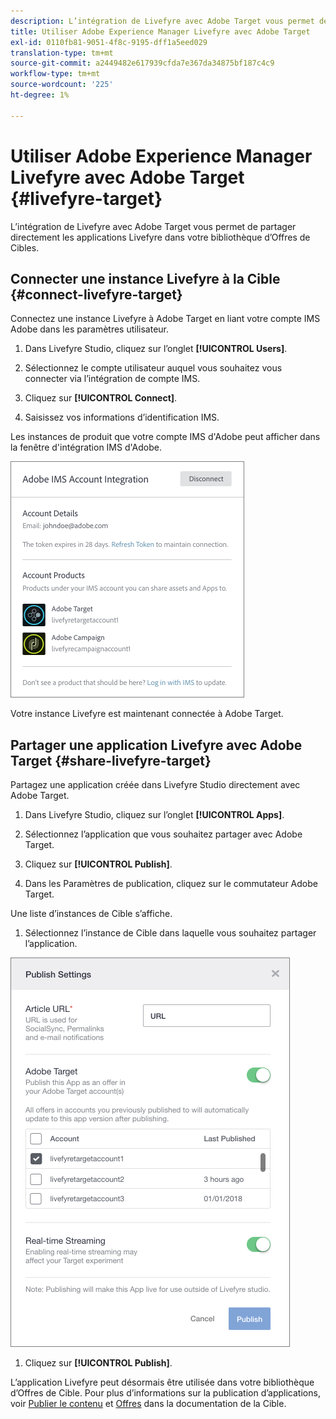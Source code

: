 ```yaml
---
description: L’intégration de Livefyre avec Adobe Target vous permet de partager directement les applications Livefyre dans votre bibliothèque d’Offres de Cibles.
title: Utiliser Adobe Experience Manager Livefyre avec Adobe Target
exl-id: 0110fb81-9051-4f8c-9195-dff1a5eed029
translation-type: tm+mt
source-git-commit: a2449482e617939cfda7e367da34875bf187c4c9
workflow-type: tm+mt
source-wordcount: '225'
ht-degree: 1%

---
```


# Utiliser Adobe Experience Manager Livefyre avec Adobe Target {#livefyre-target}

L’intégration de Livefyre avec Adobe Target vous permet de partager directement les applications Livefyre dans votre bibliothèque d’Offres de Cibles.

## Connecter une instance Livefyre à la Cible {#connect-livefyre-target}

Connectez une instance Livefyre à Adobe Target en liant votre compte IMS Adobe dans les paramètres utilisateur.

1. Dans Livefyre Studio, cliquez sur l’onglet **[!UICONTROL Users]**.

1. Sélectionnez le compte utilisateur auquel vous souhaitez vous connecter via l’intégration de compte IMS.

1. Cliquez sur **[!UICONTROL Connect]**.

1. Saisissez vos informations d’identification IMS.

Les instances de produit que votre compte IMS d&#39;Adobe peut afficher dans la fenêtre d&#39;intégration IMS d&#39;Adobe.

![](assets/livefyre-target-connect.png)

Votre instance Livefyre est maintenant connectée à Adobe Target.

## Partager une application Livefyre avec Adobe Target {#share-livefyre-target}

Partagez une application créée dans Livefyre Studio directement avec Adobe Target.

1. Dans Livefyre Studio, cliquez sur l’onglet **[!UICONTROL Apps]**.

1. Sélectionnez l’application que vous souhaitez partager avec Adobe Target.

1. Cliquez sur **[!UICONTROL Publish]**.

1. Dans les Paramètres de publication, cliquez sur le commutateur Adobe Target.

Une liste d’instances de Cible s’affiche.

1. Sélectionnez l’instance de Cible dans laquelle vous souhaitez partager l’application.

![](assets/livefyre-target-publish.png)

1. Cliquez sur  **[!UICONTROL Publish]**.

L’application Livefyre peut désormais être utilisée dans votre bibliothèque d’Offres de Cible. Pour plus d’informations sur la publication d’applications, voir [Publier le contenu](/help/using/c-library/t-publish-content.md) et [Offres](https://docs.adobe.com/content/help/en/target/using/experiences/offers/manage-content.html) dans la documentation de la Cible.
